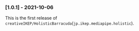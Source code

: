 ### [1.0.1] - 2021-10-06
This is the first release of `creativeIKEP/HolisticBarracuda`(`jp.ikep.mediapipe.holistic`).